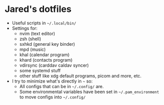 # Jared's dotfiles

- Useful scripts in `~/.local/bin/`
- Settings for:
	- nvim (text editor)
	- zsh (shell)
	- sxhkd (general key binder)
	- mpd (music)
	- khal (calendar program)
	- khard (contacts program)
	- vdirsync (carddav caldav syncer)
	- some systemd stuff
	- other stuff like xdg default programs, picom and more, etc.
- I try to minimize what's directly in `~` so:
	- All configs that can be in `~/.config/` are.
	- Some environmental variables have been set in `~/.pam_environment` to move configs into `~/.config/`
